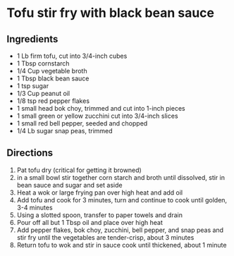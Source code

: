 Tofu stir fry with black bean sauce
=========

Ingredients
---------
 * 1 Lb firm tofu, cut into 3/4-inch cubes
 * 1 Tbsp cornstarch
 * 1/4 Cup vegetable broth
 * 1 Tbsp black bean sauce
 * 1 tsp sugar
 * 1/3 Cup peanut oil
 * 1/8 tsp red pepper flakes
 * 1 small head bok choy, trimmed and cut into 1-inch pieces
 * 1 small green or yellow zucchini cut into 3/4-inch slices
 * 1 small red bell pepper, seeded and chopped
 * 1/4 Lb sugar snap peas, trimmed

Directions
---------
 1. Pat tofu dry (critical for getting it browned)
 2. in a small bowl stir together corn starch and broth until dissolved, stir in bean sauce and sugar and set aside
 3. Heat a wok or large frying pan over high heat and add oil
 4. Add tofu and cook for 3 minutes, turn and continue to cook until golden, 3-4 minutes
 5. Using a slotted spoon, transfer to paper towels and drain
 6. Pour off all but 1 Tbsp oil and place over high heat
 7. Add pepper flakes, bok choy, zucchini, bell pepper, and snap peas and stir fry until the vegetables are tender-crisp, about 3 minutes
 8. Return tofu to wok and stir in sauce cook until thickened, about 1 minute
